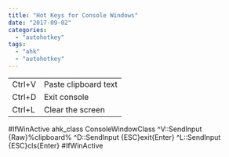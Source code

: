```yaml
---
title: "Hot Keys for Console Windows"
date: "2017-09-02"
categories: 
  - "autohotkey"
tags: 
  - "ahk"
  - "autohotkey"
---
```


<table><tbody><tr><td>Ctrl+V</td><td>Paste clipboard text</td></tr><tr><td>Ctrl+D</td><td>Exit console</td></tr><tr><td>Ctrl+L</td><td>Clear the screen</td></tr></tbody></table>

#IfWinActive ahk\_class ConsoleWindowClass
	^V::SendInput {Raw}%clipboard%
	^D::SendInput {ESC}exit{Enter}
	^L::SendInput {ESC}cls{Enter}
#IfWinActive
